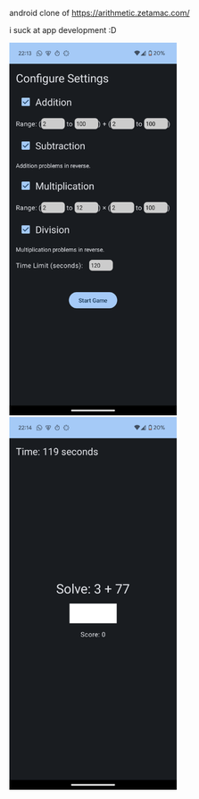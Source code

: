 android clone of https://arithmetic.zetamac.com/

i suck at app development :D

<img src="img.png" alt="drawing" width="300"/>
<img src="img_1.png" alt="drawing" width="300"/>
